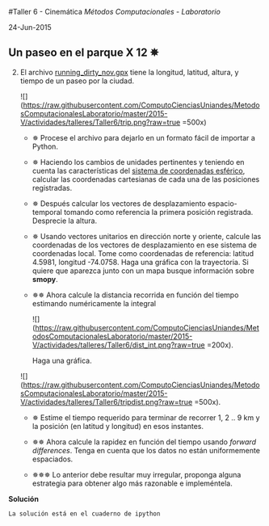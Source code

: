 #Taller 6 - Cinemática
*Métodos Computacionales - Laboratorio*

24-Jun-2015

## Un paseo en el parque X 12 ✵ 

2. El archivo [running_dirty_nov.gpx](https://raw.githubusercontent.com/ComputoCienciasUniandes/MetodosComputacionalesLaboratorio/master/2015-V/actividades/talleres/Taller6/running_dirty_nov.gpx) tiene la longitud, latitud, altura, y tiempo de un paseo por la ciudad. 

	![](https://raw.githubusercontent.com/ComputoCienciasUniandes/MetodosComputacionalesLaboratorio/master/2015-V/actividades/talleres/Taller6/trip.png?raw=true =500x)

	* ✵ Procese el archivo para dejarlo en un formato fácil de importar a Python.
	* ✵ Haciendo los cambios de unidades pertinentes y teniendo en cuenta las características del [sistema de coordenadas esférico](http://mathworld.wolfram.com/SphericalCoordinates.html), calcular las coordenadas cartesianas de cada una de las posiciones registradas.
	* ✵ Después calcular los vectores de desplazamiento espacio-temporal tomando como referencia la primera posición registrada. Desprecie la altura.
	* ✵ Usando vectores unitarios en dirección norte y oriente, calcule las coordenadas de los vectores de desplazamiento en ese sistema de coordenadas local. Tome como coordenadas de referencia: latitud 4.5981, longitud -74.0758. Haga una gráfica con la trayectoria. Si quiere que aparezca junto con un mapa busque información sobre **smopy**. 
	* ✵✵ Ahora calcule la distancia recorrida en función del tiempo estimando numéricamente la integral

		![](https://raw.githubusercontent.com/ComputoCienciasUniandes/MetodosComputacionalesLaboratorio/master/2015-V/actividades/talleres/Taller6/dist_int.png?raw=true =200x). 
		
		Haga una gráfica.

	![](https://raw.githubusercontent.com/ComputoCienciasUniandes/MetodosComputacionalesLaboratorio/master/2015-V/actividades/talleres/Taller6/tripdist.png?raw=true =500x).
	
	* ✵ Estime el tiempo requerido para terminar de recorrer 1, 2 .. 9 km y la posición (en latitud y longitud) en esos instantes.
	* ✵✵ Ahora calcule la rapidez en función del tiempo usando *forward differences*. Tenga en cuenta que los datos no están uniformemente espaciados.
	

	* ✵✵✵ Lo anterior debe resultar muy irregular, proponga alguna estrategia para obtener algo más razonable e impleméntela.
	
**Solución**

```
La solución está en el cuaderno de ipython
```


